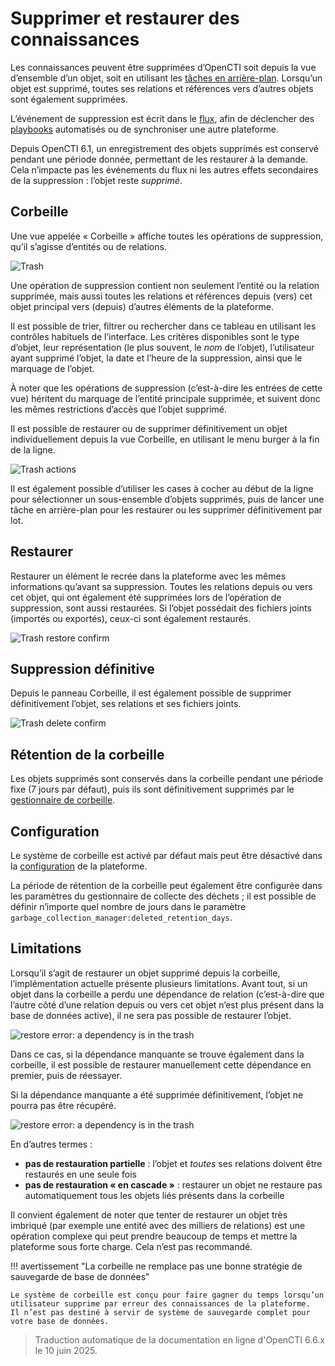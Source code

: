 # Supprimer et restaurer des connaissances

Les connaissances peuvent être supprimées d’OpenCTI soit depuis la vue d’ensemble d’un objet, soit en utilisant les [tâches en arrière-plan](background-tasks.md).
Lorsqu’un objet est supprimé, toutes ses relations et références vers d’autres objets sont également supprimées.

L’événement de suppression est écrit dans le [flux](../reference/streaming.md), afin de déclencher des [playbooks](./automation.md) automatisés ou de synchroniser une autre plateforme.

Depuis OpenCTI 6.1, un enregistrement des objets supprimés est conservé pendant une période donnée, permettant de les restaurer à la demande. Cela n’impacte pas les événements du flux ni les autres effets secondaires de la suppression : l’objet reste _supprimé_.


## Corbeille

Une vue appelée « Corbeille » affiche toutes les opérations de suppression, qu’il s’agisse d’entités ou de relations.

![Trash](assets/trash.png)

Une opération de suppression contient non seulement l’entité ou la relation supprimée, mais aussi toutes les relations et références depuis (vers) cet objet principal vers (depuis) d’autres éléments de la plateforme.

Il est possible de trier, filtrer ou rechercher dans ce tableau en utilisant les contrôles habituels de l’interface. Les critères disponibles sont le type d’objet, leur représentation (le plus souvent, le _nom_ de l’objet), l’utilisateur ayant supprimé l’objet, la date et l’heure de la suppression, ainsi que le marquage de l’objet.

À noter que les opérations de suppression (c’est-à-dire les entrées de cette vue) héritent du marquage de l’entité principale supprimée, et suivent donc les mêmes restrictions d’accès que l’objet supprimé.

Il est possible de restaurer ou de supprimer définitivement un objet individuellement depuis la vue Corbeille, en utilisant le menu burger à la fin de la ligne.

![Trash actions](assets/trash-actions.png)

Il est également possible d’utiliser les cases à cocher au début de la ligne pour sélectionner un sous-ensemble d’objets supprimés, puis de lancer une tâche en arrière-plan pour les restaurer ou les supprimer définitivement par lot.

## Restaurer

Restaurer un élément le recrée dans la plateforme avec les mêmes informations qu’avant sa suppression.
Toutes les relations depuis ou vers cet objet, qui ont également été supprimées lors de l’opération de suppression, sont aussi restaurées.
Si l’objet possédait des fichiers joints (importés ou exportés), ceux-ci sont également restaurés.

![Trash restore confirm](assets/trash-restore-confirm.png)

## Suppression définitive

Depuis le panneau Corbeille, il est également possible de supprimer définitivement l’objet, ses relations et ses fichiers joints.

![Trash delete confirm](assets/trash-delete-confirm.png)

## Rétention de la corbeille

Les objets supprimés sont conservés dans la corbeille pendant une période fixe (7 jours par défaut), puis ils sont définitivement supprimés par le [gestionnaire de corbeille](../deployment/managers.md#trash-manager).

## Configuration

Le système de corbeille est activé par défaut mais peut être désactivé dans la [configuration](../deployment/configuration.md) de la plateforme.

La période de rétention de la corbeille peut également être configurée dans les paramètres du gestionnaire de collecte des déchets ; il est possible de définir n’importe quel nombre de jours dans le paramètre `garbage_collection_manager:deleted_retention_days`.

## Limitations

Lorsqu’il s’agit de restaurer un objet supprimé depuis la corbeille, l’implémentation actuelle présente plusieurs limitations.
Avant tout, si un objet dans la corbeille a perdu une dépendance de relation (c’est-à-dire que l’autre côté d’une relation depuis ou vers cet objet n’est plus présent dans la base de données active), il ne sera pas possible de restaurer l’objet.

![restore error: a dependency is in the trash](assets/trash-error-dependency-in-trash.png)

Dans ce cas, si la dépendance manquante se trouve également dans la corbeille, il est possible de restaurer manuellement cette dépendance en premier, puis de réessayer.

Si la dépendance manquante a été supprimée définitivement, l’objet ne pourra pas être récupéré.

![restore error: a dependency is in the trash](assets/trash-error-dependency-missing.png)

En d’autres termes :

* **pas de restauration partielle** : l’objet et _toutes_ ses relations doivent être restaurés en une seule fois
* **pas de restauration « en cascade »** : restaurer un objet ne restaure pas automatiquement tous les objets liés présents dans la corbeille

Il convient également de noter que tenter de restaurer un objet très imbriqué (par exemple une entité avec des milliers de relations) est une opération complexe qui peut prendre beaucoup de temps et mettre la plateforme sous forte charge. Cela n’est pas recommandé.

!!! avertissement "La corbeille ne remplace pas une bonne stratégie de sauvegarde de base de données"

    Le système de corbeille est conçu pour faire gagner du temps lorsqu’un utilisateur supprime par erreur des connaissances de la plateforme.
    Il n’est pas destiné à servir de système de sauvegarde complet pour votre base de données.

> Traduction automatique de la documentation en ligne d'OpenCTI 6.6.x le 10 juin 2025.